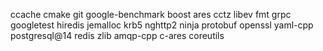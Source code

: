ccache
cmake
git
google-benchmark
boost
ares
cctz
libev
fmt
grpc
googletest
hiredis
jemalloc
krb5
nghttp2
ninja
protobuf
openssl
yaml-cpp
postgresql@14
redis
zlib
amqp-cpp
c-ares
coreutils
